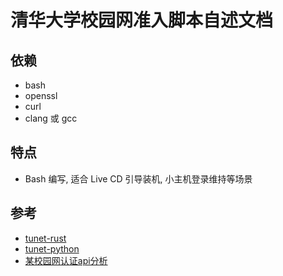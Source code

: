 # 清华大学校园网准入脚本自述文档

## 依赖

-   bash
-   openssl
-   curl
-   clang 或 gcc

## 特点

-   Bash 编写, 适合 Live CD 引导装机, 小主机登录维持等场景

## 参考

-   [tunet-rust](https://github.com/Berrysoft/tunet-rust)
-   [tunet-python](https://github.com/yuantailing/tunet-python/)
-   [某校园网认证api分析](https://www.ciduid.top/2022/0706/school-network-auth/)
